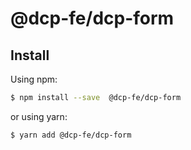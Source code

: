 # @dcp-fe/dcp-form

## Install

Using npm:

```bash
$ npm install --save  @dcp-fe/dcp-form
```

or using yarn:

```bash
$ yarn add @dcp-fe/dcp-form
```
